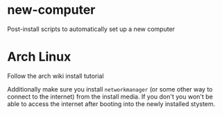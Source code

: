 # new-computer
Post-install scripts to automatically set up a new computer

# Arch Linux

Follow the arch wiki install tutorial

Additionally make sure you install `networkmanager` (or some other way to connect to the internet) from the install media. If you don't you won't be able to access the internet after booting into the newly installed stystem.

